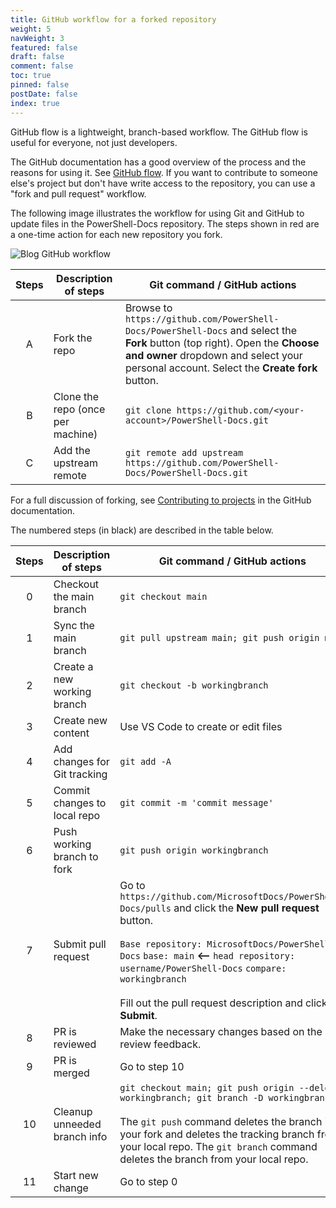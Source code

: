 ```yaml
---
title: GitHub workflow for a forked repository
weight: 5
navWeight: 3
featured: false
draft: false
comment: false
toc: true
pinned: false
postDate: false
index: true
---
```

<!-- markdownlint-disable MD041 -->

GitHub flow is a lightweight, branch-based workflow. The GitHub flow is useful for everyone, not
just developers.

The GitHub documentation has a good overview of the process and the reasons for using it. See
[GitHub flow][02]. If you want to contribute to someone else's project but don't have write access
to the repository, you can use a "fork and pull request" workflow.

The following image illustrates the workflow for using Git and GitHub to update files in the
PowerShell-Docs repository. The steps shown in red are a one-time action for each new repository you
fork.

![Blog GitHub workflow][03]

| Steps |       Description of steps        |                                                                                              Git command / GitHub actions                                                                                              |
| :---: | --------------------------------- | ---------------------------------------------------------------------------------------------------------------------------------------------------------------------------------------------------------------------- |
|   A   | Fork the repo                     | Browse to `https://github.com/PowerShell-Docs/PowerShell-Docs` and select the **Fork** button (top right). Open the **Choose and owner** dropdown and select your personal account. Select the **Create fork** button. |
|   B   | Clone the repo (once per machine) | `git clone https://github.com/<your-account>/PowerShell-Docs.git`                                                                                                                                                      |
|   C   | Add the upstream remote           | `git remote add upstream https://github.com/PowerShell-Docs/PowerShell-Docs.git`                                                                                                                                       |

For a full discussion of forking, see [Contributing to projects][01] in the GitHub documentation.

The numbered steps (in black) are described in the table below.

| Steps |     Description of steps     |                                                                                                                                                  Git command / GitHub actions                                                                                                                                                   |
| :---: | ---------------------------- | ------------------------------------------------------------------------------------------------------------------------------------------------------------------------------------------------------------------------------------------------------------------------------------------------------------------------------- |
|   0   | Checkout the main branch     | `git checkout main`                                                                                                                                                                                                                                                                                                             |
|   1   | Sync the main branch         | `git pull upstream main; git push origin main`                                                                                                                                                                                                                                                                                  |
|   2   | Create a new working branch  | `git checkout -b workingbranch`                                                                                                                                                                                                                                                                                                 |
|   3   | Create new content           | Use VS Code to create or edit files                                                                                                                                                                                                                                                                                             |
|   4   | Add changes for Git tracking | `git add -A`                                                                                                                                                                                                                                                                                                                    |
|   5   | Commit changes to local repo | `git commit -m 'commit message'`                                                                                                                                                                                                                                                                                                |
|   6   | Push working branch to fork  | `git push origin workingbranch`                                                                                                                                                                                                                                                                                                 |
|   7   | Submit pull request          | Go to `https://github.com/MicrosoftDocs/PowerShell-Docs/pulls` and click the **New pull request** button.<br><br>`Base repository: MicrosoftDocs/PowerShell-Docs` `base: main` **<--** `head repository: username/PowerShell-Docs` `compare: workingbranch` <br><br>Fill out the pull request description and click **Submit**. |
|   8   | PR is reviewed               | Make the necessary changes based on the review feedback.                                                                                                                                                                                                                                                                        |
|   9   | PR is merged                 | Go to step 10                                                                                                                                                                                                                                                                                                                   |
|  10   | Cleanup unneeded branch info | `git checkout main; git push origin --delete workingbranch; git branch -D workingbranch`<br><br>The `git push` command deletes the branch in your fork and deletes the tracking branch from your local repo. The `git branch` command deletes the branch from your local repo.                                                  |
|  11   | Start new change             | Go to step 0                                                                                                                                                                                                                                                                                                                    |

<!-- link references -->
[01]: https://docs.github.com/en/get-started/quickstart/contributing-to-projects
[02]: https://docs.github.com/en/get-started/quickstart/github-flow
[03]: images/github/PowerShell-Docs-gitflow.png
